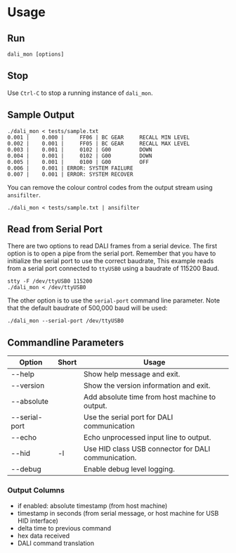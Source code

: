 # Usage

## Run

    dali_mon [options]

## Stop

Use `Ctrl-C` to stop a running instance of `dali_mon`.

## Sample Output

    ./dali_mon < tests/sample.txt
    0.001 |    0.000 |     FF06 | BC GEAR     RECALL MIN LEVEL
    0.002 |    0.001 |     FF05 | BC GEAR     RECALL MAX LEVEL
    0.003 |    0.001 |     0102 | G00         DOWN
    0.004 |    0.001 |     0102 | G00         DOWN
    0.005 |    0.001 |     0100 | G00         OFF
    0.006 |    0.001 | ERROR: SYSTEM FAILURE
    0.007 |    0.001 | ERROR: SYSTEM RECOVER

You can remove the colour control codes from the output stream using `ansifilter`.

    ./dali_mon < tests/sample.txt | ansifilter

## Read from Serial Port

There are two options to read DALI frames from a serial device.
The first option is to open a pipe from the serial port. Remember that you have to
initialize the serial port to use the correct baudrate, 
This example reads from a serial port connected to `ttyUSB0` using a baudrate of 115200 Baud.

    stty -F /dev/ttyUSB0 115200
    ./dali_mon < /dev/ttyUSB0

The other option is to use the `serial-port` command line parameter.
Note that the default baudrate of 500,000 baud will be used:

    ./dali_mon --serial-port /dev/ttyUSB0

## Commandline Parameters

| Option              | Short | Usage                                               |
|---------------------|-------|-----------------------------------------------------|
|--help               |       | Show help message and exit.                         |
|--version            |       | Show the version information and exit.              |
|--absolute           |       | Add absolute time from host machine to output.      |
|--serial-port <port> |       | Use the serial port for DALI communication          |
|--echo               |       | Echo unprocessed input line to output.              |
|--hid                | -l    | Use HID class USB connector for DALI communication. |
|--debug              |       | Enable debug level logging.                         |

### Output Columns
  
* if enabled: absolute timestamp (from host machine)
* timestamp in seconds (from serial message, or host machine for USB HID interface)
* delta time to previous command
* hex data received
* DALI command translation


